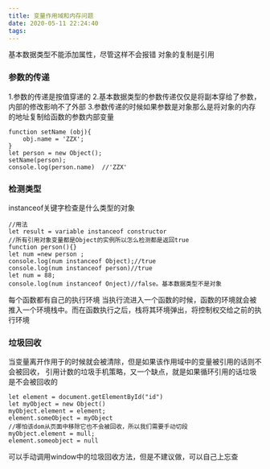 ```yaml
---
title: 变量作用域和内存问题
date: 2020-05-11 22:24:40
tags:
---
```

基本数据类型不能添加属性，尽管这样不会报错
对象的复制是引用
### 参数的传递
1.参数的传递是按值穿递的
2.基本数据类型的参数传递仅仅是将副本穿给了参数，内部的修改影响不了外部
3.参数传递的时候如果参数是对象那么是将对象的内存的地址复制给函数的参数内部变量
```
function setName (obj){
    obj.name = 'ZZX';
}
let person = new Object();
setName(person);
console.log(person.name)  //'ZZX'
```
### 检测类型
instanceof关键字检查是什么类型的对象
```
//用法
let result = variable instanceof constructor
//所有引用对象变量都是Object的实例所以怎么检测都是返回true
function person(){}
let num =new person ;
console.log(num instanceof Object);//true
console.log(num instanceof person)//true
let num = 88;
console.log(num instanceof Onject)//false。基本数据类型不是对象
```
每个函数都有自己的执行环境 当执行流进入一个函数的时候，函数的环境就会被推入一个环境栈中。而在函数执行之后，栈将其环境弹出，将控制权交给之前的执行环境

### 垃圾回收
当变量离开作用于的时候就会被清除，但是如果该作用域中的变量被引用的话则不会被回收，
引用计数的垃圾手机策略，又一个缺点，就是如果循环引用的话垃圾是不会被回收的
```
let element = document.getElementById("id")
let myObject = new Object()
myObject.element = element;
element.someObject = myObject
//哪怕该dom从页面中移除它也不会被回收，所以我们需要手动切段
myObject.element = mull;
element.someobject = null
```
可以手动调用window中的垃圾回收方法，但是不建议做，可以自己上忘查

